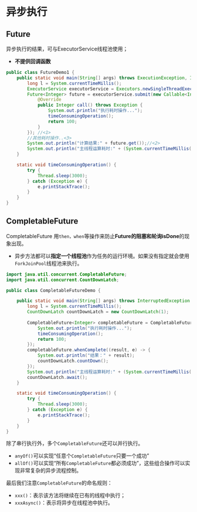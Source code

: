 # 异步执行

## Future

异步执行的结果，可与ExecutorService线程池使用；

- **不提供回调函数**

``` java
public class FutureDemo1 {
    public static void main(String[] args) throws ExecutionException, InterruptedException {
        long l = System.currentTimeMillis();
        ExecutorService executorService = Executors.newSingleThreadExecutor();
        Future<Integer> future = executorService.submit(new Callable<Integer>() {
            @Override
            public Integer call() throws Exception {
                System.out.println("执行耗时操作...");
                timeConsumingOperation();
                return 100;
            }
        }); //<1>
        //其他耗时操作..<3>
        System.out.println("计算结果:" + future.get());//<2>
        System.out.println("主线程运算耗时:" + (System.currentTimeMillis() - l) + " ms");
    }

    static void timeConsumingOperation() {
        try {
            Thread.sleep(3000);
        } catch (Exception e) {
            e.printStackTrace();
        }
    }
}
```



## CompletableFuture 

CompletableFuture 用`then，when`等操作来防止**Future的阻塞和轮询isDone**的现象出现。

- 异步方法都可以**指定一个线程池**作为任务的运行环境。如果没有指定就会使用`ForkJoinPool`线程池来执行。

```java
import java.util.concurrent.CompletableFuture;
import java.util.concurrent.CountDownLatch;

public class CompletableFutureDemo {

    public static void main(String[] args) throws InterruptedException {
        long l = System.currentTimeMillis();
        CountDownLatch countDownLatch = new CountDownLatch(1);
        
        CompletableFuture<Integer> completableFuture = CompletableFuture.supplyAsync(() -> {
            System.out.println("执行耗时操作...");
            timeConsumingOperation();
            return 100;
        });
        completableFuture.whenComplete((result, e) -> {
            System.out.println("结果：" + result);
            countDownLatch.countDown();
        });
        System.out.println("主线程运算耗时:" + (System.currentTimeMillis() - l) + " ms");
        countDownLatch.await();
    }

    static void timeConsumingOperation() {
        try {
            Thread.sleep(3000);
        } catch (Exception e) {
            e.printStackTrace();
        }
    }
}
```

除了串行执行外，多个`CompletableFuture`还可以并行执行。

- `anyOf()`可以实现“任意个`CompletableFuture`只要一个成功”
- `allOf()`可以实现“所有`CompletableFuture`都必须成功”，这些组合操作可以实现非常复杂的异步流程控制。

最后我们注意`CompletableFuture`的命名规则：

- `xxx()`：表示该方法将继续在已有的线程中执行；
- `xxxAsync()`：表示将异步在线程池中执行。